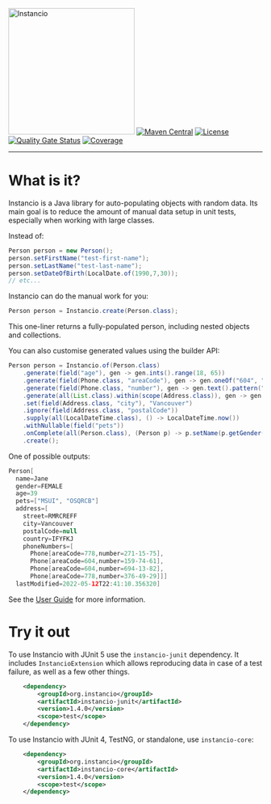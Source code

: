 <img src="https://i.imgur.com/937nevX.png" alt="Instancio" width="250"/> [![Maven Central](https://img.shields.io/maven-central/v/org.instancio/instancio-core.svg)](https://search.maven.org/artifact/org.instancio/instancio-core/)
[![License](https://img.shields.io/badge/License-Apache_2.0-blue.svg)](https://opensource.org/licenses/Apache-2.0)
[![Quality Gate Status](https://sonarcloud.io/api/project_badges/measure?project=instancio_instancio&metric=alert_status)](https://sonarcloud.io/summary/new_code?id=instancio_instancio)
[![Coverage](https://sonarcloud.io/api/project_badges/measure?project=instancio_instancio&metric=coverage)](https://sonarcloud.io/summary/new_code?id=instancio_instancio)

---

# What is it?

Instancio is a Java library for auto-populating objects with random data.
Its main goal is to reduce the amount of manual data setup in unit tests,
especially when working with large classes.

Instead of:

```java
Person person = new Person();
person.setFirstName("test-first-name");
person.setLastName("test-last-name");
person.setDateOfBirth(LocalDate.of(1990,7,30));
// etc...
```

Instancio can do the manual work for you:

```java
Person person = Instancio.create(Person.class);
```

This one-liner returns a fully-populated person, including nested objects and collections.

You can also customise generated values using the builder API:

```java
Person person = Instancio.of(Person.class)
    .generate(field("age"), gen -> gen.ints().range(18, 65))
    .generate(field(Phone.class, "areaCode"), gen -> gen.oneOf("604", "778"))
    .generate(field(Phone.class, "number"), gen -> gen.text().pattern("#d#d#d-#d#d-#d#d"))
    .generate(all(List.class).within(scope(Address.class)), gen -> gen.collection().size(4))
    .set(field(Address.class, "city"), "Vancouver")
    .ignore(field(Address.class, "postalCode"))
    .supply(all(LocalDateTime.class), () -> LocalDateTime.now())
    .withNullable(field("pets"))
    .onComplete(all(Person.class), (Person p) -> p.setName(p.getGender() == Gender.MALE ? "John" : "Jane"))
    .create();
```

One of possible outputs:

```java
Person[
  name=Jane
  gender=FEMALE
  age=39
  pets=["MSUI", "OSQRCB"]
  address=[
    street=RMRCREFF
    city=Vancouver
    postalCode=null
    country=IFYFKJ
    phoneNumbers=[
      Phone[areaCode=778,number=271-15-75],
      Phone[areaCode=604,number=159-74-61],
      Phone[areaCode=604,number=694-13-82],
      Phone[areaCode=778,number=376-49-29]]]
  lastModified=2022-05-12T22:41:10.356320]
```

See the [User Guide](https://www.instancio.org/user-guide) for more information.

# Try it out

To use Instancio with JUnit 5 use the  `instancio-junit` dependency. It includes `InstancioExtension`
which allows reproducing data in case of a test failure, as well as a few other things.

```xml
    <dependency>
        <groupId>org.instancio</groupId>
        <artifactId>instancio-junit</artifactId>
        <version>1.4.0</version>
        <scope>test</scope>
    </dependency>
```

To use Instancio with JUnit 4, TestNG, or standalone, use `instancio-core`:

```xml
    <dependency>
        <groupId>org.instancio</groupId>
        <artifactId>instancio-core</artifactId>
        <version>1.4.0</version>
        <scope>test</scope>
    </dependency>
```
